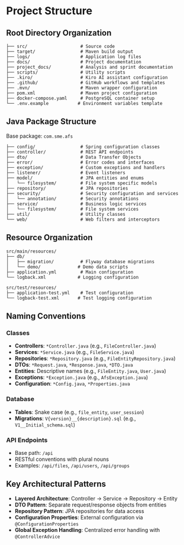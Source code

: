 # Project Structure

## Root Directory Organization
```
├── src/                    # Source code
├── target/                 # Maven build output
├── logs/                   # Application log files
├── docs/                   # Project documentation
├── project_docs/           # Analysis and sprint documentation
├── scripts/                # Utility scripts
├── .kiro/                  # Kiro AI assistant configuration
├── .github/                # GitHub workflows and templates
├── .mvn/                   # Maven wrapper configuration
├── pom.xml                 # Maven project configuration
├── docker-compose.yaml     # PostgreSQL container setup
└── .env.example           # Environment variables template
```

## Java Package Structure
Base package: `com.sme.afs`

```
├── config/                 # Spring configuration classes
├── controller/             # REST API endpoints
├── dto/                    # Data Transfer Objects
├── error/                  # Error codes and interfaces
├── exception/              # Custom exceptions and handlers
├── listener/               # Event listeners
├── model/                  # JPA entities and enums
│   └── filesystem/         # File system specific models
├── repository/             # JPA repositories
├── security/               # Security configuration and services
│   └── annotation/         # Security annotations
├── service/                # Business logic services
│   └── filesystem/         # File system services
├── util/                   # Utility classes
└── web/                    # Web filters and interceptors
```

## Resource Organization
```
src/main/resources/
├── db/
│   ├── migration/          # Flyway database migrations
│   └── demo/              # Demo data scripts
├── application.yml         # Main configuration
└── logback.xml            # Logging configuration

src/test/resources/
├── application-test.yml    # Test configuration
└── logback-test.xml       # Test logging configuration
```

## Naming Conventions

### Classes
- **Controllers**: `*Controller.java` (e.g., `FileController.java`)
- **Services**: `*Service.java` (e.g., `FileService.java`)
- **Repositories**: `*Repository.java` (e.g., `FileEntityRepository.java`)
- **DTOs**: `*Request.java`, `*Response.java`, `*DTO.java`
- **Entities**: Descriptive names (e.g., `FileEntity.java`, `User.java`)
- **Exceptions**: `*Exception.java` (e.g., `AfsException.java`)
- **Configuration**: `*Config.java`, `*Properties.java`

### Database
- **Tables**: Snake case (e.g., `file_entity`, `user_session`)
- **Migrations**: `V{version}__{description}.sql` (e.g., `V1__Initial_schema.sql`)

### API Endpoints
- Base path: `/api`
- RESTful conventions with plural nouns
- Examples: `/api/files`, `/api/users`, `/api/groups`

## Key Architectural Patterns
- **Layered Architecture**: Controller → Service → Repository → Entity
- **DTO Pattern**: Separate request/response objects from entities
- **Repository Pattern**: JPA repositories for data access
- **Configuration Properties**: External configuration via `@ConfigurationProperties`
- **Global Exception Handling**: Centralized error handling with `@ControllerAdvice`